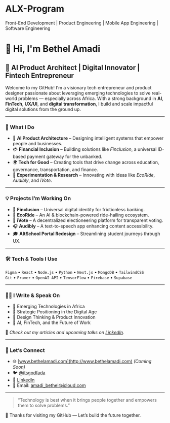 # ALX-Program
Front-End Development | Product Engineering | Mobile App Engineering | Software Engineering
# 👋 Hi, I'm Bethel Amadi

## 🚀 AI Product Architect | Digital Innovator | Fintech Entrepreneur

Welcome to my GitHub! I'm a visionary tech entrepreneur and product designer passionate about leveraging emerging technologies to solve real-world problems — especially across Africa. With a strong background in **AI**, **FinTech**, **UX/UI**, and **digital transformation**, I build and scale impactful digital solutions from the ground up.

---

### 🧠 What I Do
- 🎯 **AI Product Architecture** – Designing intelligent systems that empower people and businesses.
- 💳 **Financial Inclusion** – Building solutions like *Finclusion*, a universal ID-based payment gateway for the unbanked.
- 🌍 **Tech for Good** – Creating tools that drive change across education, governance, transportation, and finance.
- 🧪 **Experimentation & Research** – Innovating with ideas like *EcoRide*, *Audibly*, and *iVote*.

---

### 💡 Projects I’m Working On
- 🔐 **Finclusion** – Universal digital identity for frictionless banking.
- 🚕 **EcoRide** – An AI & blockchain-powered ride-hailing ecosystem.
- 📣 **iVote** – A decentralized electioneering platform for transparent voting.
- 🎧 **Audibly** – A text-to-speech app enhancing content accessibility.
- 🎓 **AltSchool Portal Redesign** – Streamlining student journeys through UX.

---

### 🛠 Tech & Tools I Use
`Figma` • `React` • `Node.js` • `Python` • `Next.js` • `MongoDB` • `TailwindCSS`  
`Git` • `Framer` • `OpenAI API` • `TensorFlow` • `Firebase` • `Supabase`

---

### ✍🏽 I Write & Speak On
- 🔹 Emerging Technologies in Africa  
- 🔹 Strategic Positioning in the Digital Age  
- 🔹 Design Thinking & Product Innovation  
- 🔹 AI, FinTech, and the Future of Work  

📌 *Check out my articles and upcoming talks on [LinkedIn](https://www.linkedin.com/in/bethelamadi/).*

---

### 🤝 Let’s Connect
- 🌐 [www.bethelamadi.com](http://www.bethelamadi.com) *(Coming Soon)*
- 🐦 [@itsgodfada](https://twitter.com/itsgodfada)
- 💼 [LinkedIn](https://linkedin.com/in/amadibethel)
- 📧 Email: amadi_bethel@icloud.com

---

> “Technology is best when it brings people together and empowers them to solve problems.”

🌟 Thanks for visiting my GitHub — Let’s build the future together.
